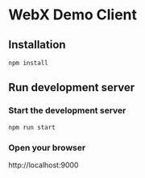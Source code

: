 # WebX Demo Client

## Installation
```
npm install
```

## Run development server

### Start the development server
```
npm run start
```

### Open your browser

http://localhost:9000



